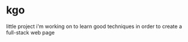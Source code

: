 # kgo
little project i'm working on to learn good techniques in order to create a full-stack web page
